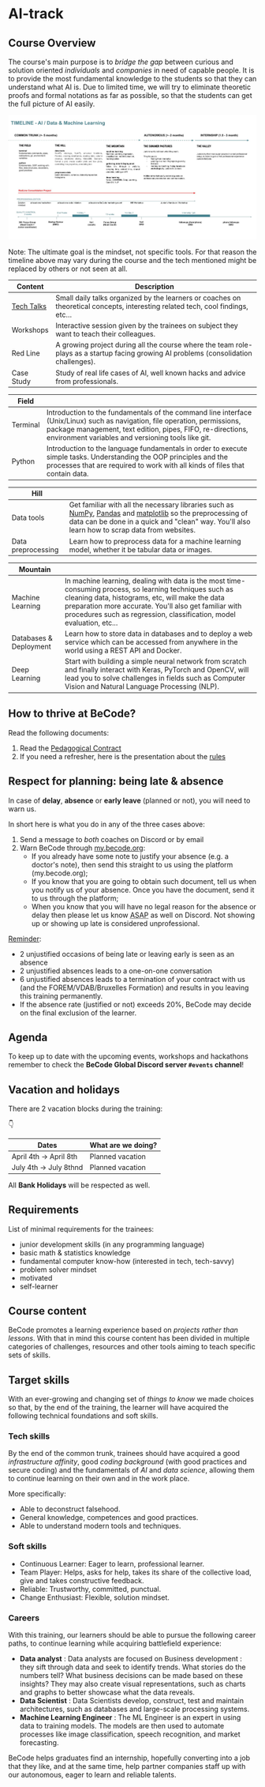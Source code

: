 # AI-track

## Course Overview

The course's main purpose is to _bridge the gap_ between curious and solution oriented _individuals_ and _companies_ in need of capable people. It is to provide the most fundamental knowledge to the students so that they can understand what AI is. Due to limited time, we will try to eliminate theoretic proofs and formal notations as far as possible, so that the students can get the full picture of AI easily.

![Timeline](assets/becode_pedagogy_timeline_ai.jpg)

Note: The ultimate goal is the mindset, not specific tools. For that reason the timeline above may vary during the course and the tech mentioned might be replaced by others or not seen at all.

| Content                                         | Description                                                                                                                           |
| ----------------------------------------------- | ------------------------------------------------------------------------------------------------------------------------------------- |
| [Tech Talks](https://my.becode.org/tech-talks/) | Small daily talks organized by the learners or coaches on theoretical concepts, interesting related tech, cool findings, etc…         |
| Workshops  | Interactive session given by the trainees on subject they want to teach their colleagues.                                             |
| Red Line                                        | A growing project during all the course where the team role-plays as a startup facing growing AI problems (consolidation challenges). |
| Case Study                                      | Study of real life cases of AI, well known hacks and advice from professionals.                                                       |

| Field                                                                            |                                                                                                                                                                                                                                                 |
| -------------------------------------------------------------------------------- | ----------------------------------------------------------------------------------------------------------------------------------------------------------------------------------------------------------------------------------------------- |
|Terminal | Introduction to the fundamentals of the command line interface (Unix/Linux) such as navigation, file operation, permissions, package management, text edition, pipes, FIFO, re-directions, environment variables and versioning tools like git. |
| Python    | Introduction to the language fundamentals in order to execute simple tasks. Understanding the OOP principles and the processes that are required to work with all kinds of files that contain data.                                             |

| Hill                                                                                                                    |                                                                                                                                                                                                                                                                                           |
| ----------------------------------------------------------------------------------------------------------------------- | ----------------------------------------------------------------------------------------------------------------------------------------------------------------------------------------------------------------------------------------------------------------------------------------- |
| Data tools | Get familiar with all the necessary libraries such as [NumPy](https://numpy.org/), [Pandas](https://pandas.pydata.org/) and [matplotlib](https://matplotlib.org/) so the preprocessing of data can be done in a quick and "clean" way. You'll also learn how to scrap data from websites. |
| Data preprocessing | Learn how to preprocess data for a machine learning model, whether it be tabular data or images.                                                                                                                                                                                          |

| Mountain                                                                                         |                                                                                                                                                                                                                                                                                               |
| ------------------------------------------------------------------------------------------------ | --------------------------------------------------------------------------------------------------------------------------------------------------------------------------------------------------------------------------------------------------------------------------------------------- |
| Machine Learning | In machine learning, dealing with data is the most time-consuming process, so learning techniques such as cleaning data, histograms, etc, will make the data preparation more accurate. You'll also get familiar with procedures such as regression, classification, model evaluation, etc... |
| Databases & Deployment | Learn how to store data in databases and to deploy a web service which can be accessed from anywhere in the world using a REST API and Docker.                                                                                                                                                |
|Deep Learning | Start with building a simple neural network from scratch and finally interact with Keras, PyTorch and OpenCV, will lead you to solve challenges in fields such as Computer Vision and Natural Language Processing (NLP).                                                                      |

## How to thrive at BeCode?

Read the following documents:

1. Read the [Pedagogical Contract](https://github.com/becodeorg/BeCode/blob/master/educationalcontractAI.md)
2. If you need a refresher, here is the presentation about the [rules](https://docs.google.com/presentation/d/12NcwJp-x64T5kKnRDdwa1rN54Ab3BZhUUoT28Nv2K9o/edit#slide=id.p1)

## Respect for planning: being late & absence

In case of **delay**, **absence** or **early leave** (planned or not), you will need to warn us.

In short here is what you do in any of the three cases above:

1. Send a message to _both_ coaches on Discord or by email
2. Warn BeCode through [my.becode.org](https://my.becode.org/):
   - If you already have some note to justify your absence (e.g. a doctor's note), then send this straight to us using the platform (my.becode.org);
   - If you know that you are going to obtain such document, tell us when you notify us of your absence. Once you have the document, send it to us through the platform;
   - When you know that you will have no legal reason for the absence or delay then please let us know <abbr title="As Soon As Possible">ASAP</abbr> as well on Discord. Not showing up or showing up late is considered unprofessional.

[Reminder](https://github.com/becodeorg/BeCode/blob/master/educationalcontractAI.md#sanctions):

- 2 unjustified occasions of being late or leaving early is seen as an absence
- 2 unjustified absences leads to a one-on-one conversation
- 6 unjustified absences leads to a termination of your contract with us (and the FOREM/VDAB/Bruxelles Formation) and results in you leaving this training permanently.
- If the absence rate (justified or not) exceeds 20%, BeCode may decide on the final exclusion of the learner.

## Agenda

To keep up to date with the upcoming events, workshops and hackathons remember to check the **BeCode Global Discord server `#events` channel**!

## Vacation and holidays

There are 2 vacation blocks during the training:

👇

| Dates                        | What are we doing? |
| ---------------------------- | ------------------ |
| April 4th -> April 8th | Planned vacation   |
| July 4th -> July 8thnd | Planned vacation   |

All **Bank Holidays** will be respected as well.

## Requirements

List of minimal requirements for the trainees:

- junior development skills (in any programming language)
- basic math & statistics knowledge
- fundamental computer know-how (interested in tech, tech-savvy)
- problem solver mindset
- motivated
- self-learner

## Course content

BeCode promotes a learning experience based on _projects rather than lessons_.
With that in mind this course content has been divided in multiple categories of
challenges, resources and other tools aiming to teach specific sets of skills.

## Target skills

With an ever-growing and changing set of _things to know_ we made choices so
that, by the end of the training, the learner will have acquired the following
technical foundations and soft skills.

### Tech skills

By the end of the common trunk, trainees should have acquired a good
_infrastructure affinity_, good _coding background_ (with good practices and
secure coding) and the fundamentals of _ΑΙ_ and _data science_, allowing them to continue
learning on their own and in the work place.

More specifically:

- Able to deconstruct falsehood.
- General knowledge, competences and good practices.
- Able to understand modern tools and techniques.

### Soft skills

- Continuous Learner: Eager to learn, professional learner.
- Team Player: Helps, asks for help, takes its share of the collective load,
  give and takes constructive feedback.
- Reliable: Trustworthy, committed, punctual.
- Change Enthusiast: Flexible, solution mindset.

### Careers

With this training, our learners should be able to pursue the following career paths, to continue learning while acquiring battlefield experience:

- **Data analyst** : Data analysts are focused on Business development : they sift through data and seek to identify trends. What stories do the numbers tell? What business decisions can be made based on these insights? They may also create visual representations, such as charts and graphs to better showcase what the data reveals.
- **Data Scientist** : Data Scientists develop, construct, test and maintain architectures, such as databases and large-scale processing systems.
- **Machine Learning Engineer** : The ML Engineer is an expert in using data to training models. The models are then used to automate processes like image classification, speech recognition, and market forecasting.

BeCode helps graduates find an internship, hopefully converting into a job that they like, and at the same time, help partner companies staff up with our autonomous, eager to learn and reliable talents.